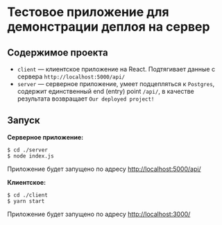 # Тестовое приложение для демонстрации деплоя на сервер

## Содержимое проекта

* `client` — клиентское приложение на React. Подтягивает данные с сервера `http://localhost:5000/api/`
* `server` — серверное приложение, умеет подцепляться к `Postgres`, содержит единственный end (entry) point `/api/`, в качестве результата возвращает `Our deployed project!`

## Запуск

**Серверное приложение:**
```
$ cd ./server
$ node index.js
```
Приложение будет запущено по адресу [http://localhost:5000/api/](http://localhost:5000/api/)


**Клиентское:**
```
$ cd ./client
$ yarn start
```
Приложение будет запущено по адресу [http://localhost:3000/](http://localhost:3000/)